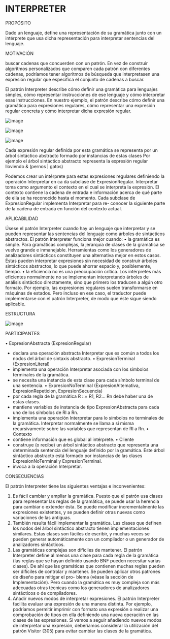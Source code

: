 # INTERPRETER



PROPÓSITO

Dado un lenguaje, define una representación de su gramática junto con un intérprete que usa dicha representación para interpretar sentencias del lenguaje.

MOTIVACIÓN

buscar cadenas que concuerden con un patrón. En vez de construir algoritmos personalizados que comparen cada patrón con diferentes cadenas, podríamos tener algoritmos de búsqueda que interpretasen una expresión regular que especifica el conjunto de cadenas a buscar.

El patrón Interpreter describe cómo definir una gramática para lenguajes simples, cómo representar instrucciones de ese lenguaje y cómo interpretar esas instrucciones. En nuestro ejemplo, el patrón describe cómo definir una gramática para expresiones regulares, cómo representar una expresión regular concreta y cómo interpretar dicha expresión regular.

![image](https://user-images.githubusercontent.com/52029674/203950691-a23c7d3e-40d0-4873-8480-24ff51a87696.png)

![image](https://user-images.githubusercontent.com/52029674/203950724-ce2cf885-9087-441a-8daa-2aea7fc74eee.png)

![image](https://user-images.githubusercontent.com/52029674/203950762-e59b0b73-2c4f-4f41-8b7e-a67f54c11ea0.png)

Cada expresión regular definida por esta gramática se representa por un árbol sintáctico abstracto formado por instancias de estas clases Por ejemplo el árbol sintáctico abstracto representa la expresión regular  lloviendo & (pernos | gatos)

Podemos crear un intérprete para estas expresiones regulares definiendo la operación Interpretar en ca da subclase de ExpresionRegular. Interpretar toma como argumento el contexto en el cual se interpreta la expresión. El contexto contiene la cadena de entrada e información acerca de qué parte de ella se ha reconocido hasta el momento. Cada subclase de ExpresionRegular implementa Interpretar para re- conocer la siguiente parte de la cadena de entrada en función del contexto actual.

APLICABILIDAD

Úsese el patrón Interpreter cuando hay un lenguaje que interpretar y se pueden representar las sentencias del lenguaje como árboles de sintácticos abstractos. El patrón Interpreter funciona mejor cuando:
• la gramática es simple. Para gramáticas complejas, la jerarquía de clases de la gramática se vuelve grande e inmanejable. Herramientas como los generadores de analizadores sintácticos constituyen una alternativa mejor en estos casos. Éstas pueden interpretar expresiones sin necesidad de construir árboles sintácticos abstractos, lo que puede ahorrar espacio y, posiblemente, tiempo.
• la eficiencia no es una preocupación crítica. Los intérpretes más eficientes normalmente no se implementan interpretando árboles de análisis sintáctico directamente, sino que primero los traducen a algún otro formato. Por ejemplo, las expresiones regulares suelen transformarse en máquinas de estados. Pero incluso en ese caso, el traductor puede implementarse con el patrón Interpreter, de modo que éste sigue siendo aplicable.



ESTRUCTURA

![image](https://user-images.githubusercontent.com/52029674/203949424-19e36ffb-9f38-4fe6-89dc-7c243fc5b700.png)


PARTICIPANTES

• ExpresionAbstracta (ExpresionRegular)
- declara una operación abstracta Interpretar que es común a todos los nodos del árbol de sintaxis abstracto.
• ExpresionTerminal (ExpresionLiteral)
- implementa una operación Interpretar asociada con los símbolos terminales de la gramática.
- se necesita una instancia de esta clase para cada símbolo terminal de una sentencia.
• ExpresionNoTerminal (ExpresionAltemativa, ExpresionRepeticion, ExpresionSecuencia)
- por cada regla de la gramática R ::= R1, R2... Rn debe haber una de estas clases.
- mantiene variables de instancia de tipo ExpresionAbstracta para cada uno de los símbolos de Rl a Rn.
- implementa una operación Interpretar para lo símbolos no terminales de la gramática. Interpretar normalmente se llama a sí misma recursivamente sobre las variables que representan de Rl a Rn.
• Contexto
- contiene información que es global al intérprete.
• Cliente
- construye (o recibe) un árbol sintáctico abstracto que representa una determinada sentencia del lenguaje definido por la gramática. Este árbol sintáctico abstracto está formado por instancias de las clases ExpresionNoTerminal y ExpresionTerminal.
- invoca a la operación Interpretar.

CONSECUENCIAS

El patrón Interpreter tiene las siguientes ventajas e inconvenientes:

1. Es fácil cambiar y ampliar la gramática. Puesto que el patrón usa clases para representar las reglas de la gramática, se puede usar la herencia para cambiar o extender ésta. Se puede modificar incrementalmente las expresiones existentes, y se pueden definir otras nuevas como variaciones de las antiguas.
2. También resulta fácil implementar la gramática. Las clases que definen los nodos del árbol sintáctico abstracto tienen implementaciones similares. Estas clases son fáciles de escribir, y muchas veces se pueden generar automáticamente con un compilador o un generador de analizadores sintácticos.
3. Las gramáticas complejas son difíciles de mantener. El patrón Interpreter define al menos una clase para cada regla de la gramática (las reglas que se hayan definido usando BNF pueden necesitar varias clases). De ahí que las gramáticas que contienen muchas reglas pueden ser difíciles de controlar y mantener. Se pueden aplicar otros patrones de diseño para mitigar el pro- blema (véase la sección de Implementación). Pero cuando la gramática es muy compleja son más adecuadas otras técnicas como los generadores de analizadores sintácticos o de compiladores.
4. Añadir nuevos modos de interpretar expresiones. El patrón Interpreter facilita evaluar una expresión de una manera distinta. Por ejemplo, podríamos permitir imprimir con formato una expresión o realizar una comprobación de tipos en ella definiendo una nueva operación en las clases de las expresiones. Si vamos a seguir añadiendo nuevos modos de interpretar una expresión, deberíamos considerar la utilización del patrón Visitor (305) para evitar cambiar las clases de la gramática.




